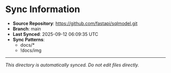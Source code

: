 # Sync Information

- **Source Repository**: https://github.com/fastapi/sqlmodel.git
- **Branch**: main
- **Last Synced**: 2025-09-12 06:09:35 UTC
- **Sync Patterns**:
  - docs/*
  - !docs/img

---
*This directory is automatically synced. Do not edit files directly.*

